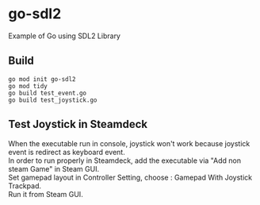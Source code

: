 # go-sdl2
Example of Go using SDL2 Library

## Build
```
go mod init go-sdl2
go mod tidy
go build test_event.go
go build test_joystick.go
```
## Test Joystick in Steamdeck
When the executable run in console, joystick won't work because joystick event is redirect as keyboard event.  
In order to run properly in Steamdeck, add the executable via "Add non steam Game" in Steam GUI.  
Set gamepad layout in Controller Setting, choose : Gamepad With Joystick Trackpad.  
Run it from Steam GUI.  
